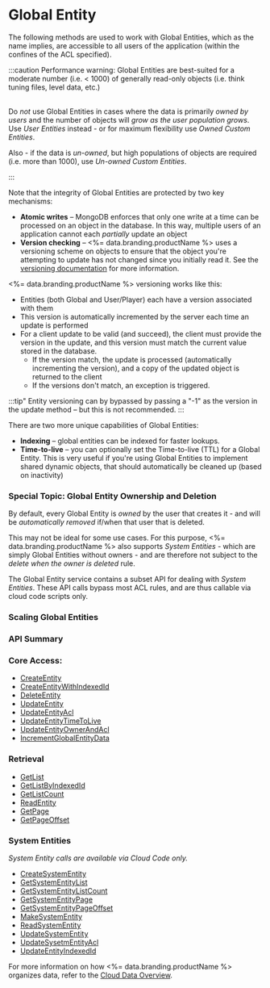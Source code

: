 # Global Entity




The following methods are used to work with Global Entities, which as the name implies, are accessible to all users of the application (within the confines of the ACL specified).

:::caution
Performance warning: Global Entities are best-suited for a moderate number (i.e. < 1000) of generally read-only objects (i.e. think tuning files, level data, etc.)<br/>
<br/>
<p>Do <em>not</em> use Global Entities in cases where the data is primarily <em>owned by users</em> and the number of objects will <em>grow as the user population grows</em>. Use <em>User Entities</em> instead - or for maximum flexibility use <em>Owned Custom Entities</em>.</p>

<p>Also - if the data is <em>un-owned</em>, but high populations of objects are required (i.e. more than 1000), use <em>Un-owned Custom Entities</em>.</p>
:::

Note that the integrity of Global Entities are protected by two key mechanisms:

- **Atomic writes** – MongoDB enforces that only one write at a time can be processed on an object in the database. In this way, multiple users of an application cannot each *partially* update an object
- **Version checking** – <%= data.branding.productName %> uses a versioning scheme on objects to ensure that the object you're attempting to update has not changed since you initially read it. See the [versioning documentation](/api/appendix/version) for more information.

<%= data.branding.productName %> versioning works like this:

- Entities (both Global and User/Player) each have a version associated with them
- This version is automatically incremented by the server each time an update is performed
- For a client update to be valid (and succeed), the client must provide the version in the update, and this version must match the current value stored in the database.
  - If the version match, the update is processed (automatically incrementing the version), and a copy of the updated object is returned to the client
  - If the versions don't match, an exception is triggered.

:::tip"
Entity versioning can by bypassed by passing a "-1" as the version in the update method – but this is not recommended.
:::

There are two more unique capabilities of Global Entities:

- **Indexing** – global entities can be indexed for faster lookups.
- **Time-to-live** – you can optionally set the Time-to-live (TTL) for a Global Entity.  This is very useful if you're using Global Entities to implement shared dynamic objects, that should automatically be cleaned up (based on inactivity)

### Special Topic: Global Entity Ownership and Deletion

By default, every Global Entity is *owned* by the user that creates it - and will be *automatically removed* if/when that user that is deleted.

This may not be ideal for some use cases. For this purpose, <%= data.branding.productName %> also supports *System Entities* - which are simply Global Entities without owners - and are therefore not subject to the *delete when the owner is deleted* rule.

The Global Entity service contains a subset API for dealing with *System Entities*. These API calls bypass most ACL rules, and are thus callable via cloud code scripts only.

### Scaling Global Entities


### API Summary

### Core Access:

* [CreateEntity](/api/capi/globalentity/createentity)
* [CreateEntityWithIndexedId](/api/capi/globalentity/createentitywithindexedid)
* [DeleteEntity](/api/capi/globalentity/deleteentity)
* [UpdateEntity](/api/capi/globalentity/updateentity)
* [UpdateEntityAcl](/api/capi/globalentity/updateentityacl)
* [UpdateEntityTimeToLive](/api/capi/globalentity/updateentitytimetolive)
* [UpdateEntityOwnerAndAcl](/api/capi/globalentity/updateentityownerandacl)
* [IncrementGlobalEntityData](/api/capi/globalentity/incrementglobalentitydata)

### Retrieval

* [GetList](/api/capi/globalentity/getlist)
* [GetListByIndexedId](/api/capi/globalentity/getlistbyindexedid)
* [GetListCount](/api/capi/globalentity/getlistcount)
* [ReadEntity](/api/capi/globalentity/readentity)
* [GetPage](/api/capi/globalentity/getpage)
* [GetPageOffset](/api/capi/globalentity/getpageoffset)

### System Entities

*System Entity calls are available via Cloud Code only.*

* [CreateSystemEntity](/api/capi/globalentity/createsystementity)
* [GetSystemEntityList](/api/capi/globalentity/getsystementitylist)
* [GetSystemEntityListCount](/api/capi/globalentity/getsystementitylistcount)
* [GetSystemEntityPage](/api/capi/globalentity/getsystementitypage)
* [GetSystemEntityPageOffset](/api/capi/globalentity/getsystementitypageoffset)
* [MakeSystemEntity](/api/capi/globalentity/makesystementity)
* [ReadSystemEntity](/api/capi/globalentity/readsystementity)
* [UpdateSystemEntity](/api/capi/globalentity/updatesystementity)
* [UpdateSysetmEntityAcl](/api/capi/globalentity/updatesystementityacl)
* [UpdateEntityIndexedId](/api/capi/globalentity/updateentityindexedid)




For more information on how <%= data.branding.productName %> organizes data, refer to the [Cloud Data Overview](http://getbraincloud.com/apidocs/api-modules/data/).



<DocCardList />
